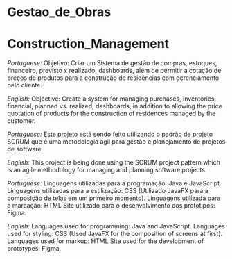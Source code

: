 # Gestao_de_Obras
# Construction_Management

 *Portuguese:* Objetivo: Criar um Sistema de gestão de compras, estoques, financeiro, previsto x realizado, dashboards, além de permitir a cotação de preços de produtos para a construção de residências com gerenciamento pelo cliente.
 
*English:* Objective: Create a system for managing purchases, inventories, financial, planned vs. realized, dashboards, in addition to allowing the price quotation of products for the construction of residences managed by the customer.

*Portuguese:* Este projeto está sendo feito utilizando o padrão de projeto SCRUM que é uma metodologia ágil para gestão e planejamento de projetos de software.

*English:* This project is being done using the SCRUM project pattern which is an agile methodology for managing and planning software projects.

*Portuguese:*
Linguagens utilizadas para a programação: Java e JavaScript.
Linguagens utilizadas para a estilização: CSS (Utilizado JavaFX para a composição de telas em um primeiro momento).
Linguagens utilizada para a marcação: HTML
Site utilizado para o desenvolvimento dos prototipos: Figma.

*English:*
Languages used for programming: Java and JavaScript.
Languages used for styling: CSS (Used JavaFX for the composition of screens at first).
Languages used for markup: HTML
Site used for the development of prototypes: Figma.

